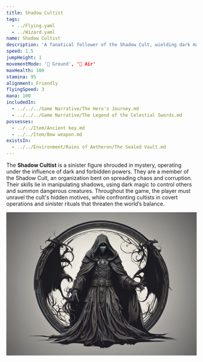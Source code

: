 ```yaml
---
title: Shadow Cultist
tags:
  - ../Flying.yaml
  - ../Wizard.yaml
name: Shadow Cultist
description: 'A fanatical follower of the Shadow Cult, wielding dark magic to weaken their foes.'
speed: 1.5
jumpHeight: 1
movementMode: '🏃 Ground', '🦅 Air'
maxHealth: 100
stamina: 95
alignment: Friendly
flyingSpeed: 3
mana: 100
includedIn:
  - ../../../Game Narrative/The Hero's Journey.md
  - ../../../Game Narrative/The Legend of the Celestial Swords.md
possesses:
  - ../../Item/Ancient key.md
  - ../../Item/Bow weapon.md
existsIn:
  - ../../Environment/Ruins of Aetheron/The Sealed Vault.md
---
```


The **Shadow Cultist** is a sinister figure shrouded in mystery, operating under the influence of dark and forbidden powers. They are a member of the Shadow Cult, an organization bent on spreading chaos and corruption. Their skills lie in manipulating shadows, using dark magic to control others and summon dangerous creatures. Throughout the game, the player must unravel the cult's hidden motives, while confronting cultists in covert operations and sinister rituals that threaten the world’s balance.

![](../../../files/shadow-cultist.png)